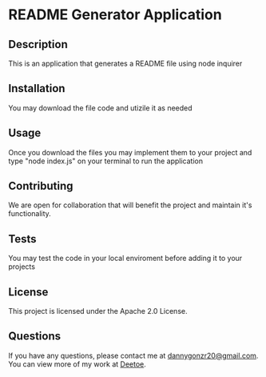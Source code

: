 
# README Generator Application

## Description
This is an application that generates a README file using node inquirer

## Installation
You may download the file code and utizile it as needed

## Usage
Once you download the files you may implement them to your project and type "node index.js" on your terminal to run the application

## Contributing
We are open for collaboration that will benefit the project and maintain it's functionality. 

## Tests
You may test the code in your local enviroment before adding it to your projects

## License
This project is licensed under the Apache 2.0 License.

## Questions
If you have any questions, please contact me at [dannygonzr20@gmail.com](mailto:dannygonzr20@gmail.com).
You can view more of my work at [Deetoe](https://github.com/Deetoe).
